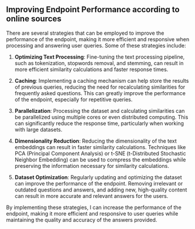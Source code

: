## Improving Endpoint Performance according to online sources

There are several strategies that can be employed to improve the performance of the endpoint, making it more efficient and responsive when processing and answering user queries. Some of these strategies include:

1. **Optimizing Text Processing**: Fine-tuning the text processing pipeline, such as tokenization, stopwords removal, and stemming, can result in more efficient similarity calculations and faster response times.

2. **Caching**: Implementing a caching mechanism can help store the results of previous queries, reducing the need for recalculating similarities for frequently asked questions. This can greatly improve the performance of the endpoint, especially for repetitive queries.

3. **Parallelization**: Processing the dataset and calculating similarities can be parallelized using multiple cores or even distributed computing. This can significantly reduce the response time, particularly when working with large datasets.

4. **Dimensionality Reduction**: Reducing the dimensionality of the text embeddings can result in faster similarity calculations. Techniques like PCA (Principal Component Analysis) or t-SNE (t-Distributed Stochastic Neighbor Embedding) can be used to compress the embeddings while preserving the information necessary for similarity calculations.

5. **Dataset Optimization**: Regularly updating and optimizing the dataset can improve the performance of the endpoint. Removing irrelevant or outdated questions and answers, and adding new, high-quality content can result in more accurate and relevant answers for the users.

By implementing these strategies, I can increase the performance of the endpoint, making it more efficient and responsive to user queries while maintaining the quality and accuracy of the answers provided.

